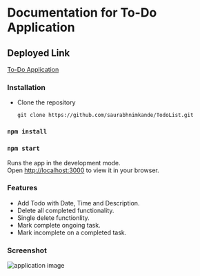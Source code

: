# Documentation for To-Do Application

## Deployed Link

[To-Do Application](https://todoapplication-phi.vercel.app/)

### Installation

- Clone the repository
  ```
  git clone https://github.com/saurabhnimkande/TodoList.git
  ```

### `npm install`

### `npm start`

Runs the app in the development mode.\
Open [http://localhost:3000](http://localhost:3000) to view it in your browser.

### Features

- Add Todo with Date, Time and Description.
- Delete all completed functionality.
- Single delete functionlity.
- Mark complete ongoing task.
- Mark incomplete on a completed task.

### Screenshot

![application image](https://i.imgur.com/zNkRulC.jpg)
